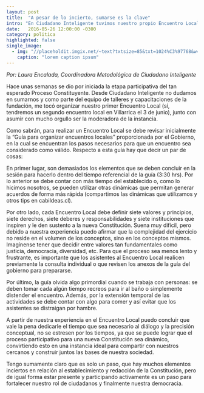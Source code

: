 ```yaml
---
layout: post
title:  "A pesar de lo incierto, sumarse es la clave"
intro: "En Ciudadano Inteligente tuvimos nuestro propio Encuentro Local. En el siguiente post te compartimos nuestra experiencia y aprendizajes."
date:   2016-05-26 12:00:00 -0300
category: politica
highlighted: false
single_image:
  - img: "//placeholdit.imgix.net/~text?txtsize=85&txt=1024%C3%97768&w=1024&h=768"
    caption: "lorem caption ipsum"
---
```

*Por: Laura Encalada, Coordinadora Metodológica de Ciudadano Inteligente*

Hace unas semanas se dio por iniciada la etapa participativa del tan esperado Proceso Constituyente. Desde Ciudadano Inteligente no dudamos en sumarnos y como parte del equipo de talleres y capacitaciones de la fundación,  me tocó organizar nuestro primer Encuentro Local (sí, tendremos un segundo encuentro local en Villarrica el 3 de junio), junto con asumir con mucho orgullo ser la moderadora de la instancia.

Como sabrán, para realizar un Encuentro Local se debe revisar inicialmente la “Guía para organizar encuentros locales” proporcionada por el Gobierno, en la cual se encuentran los pasos necesarios para que un encuentro sea considerado como válido. Respecto a esta guía hay que decir un par de cosas:

En primer lugar, son demasiados los elementos que se deben concluir en la sesión para hacerlo dentro del tiempo referencial de la guía (3:30 hrs). Por lo anterior se debe contar con más tiempo del establecido o, como lo hicimos nosotros, se pueden utilizar otras dinámicas que permitan generar acuerdos de forma más rápida (compartimos las dinámicas que utilizamos y otros tips en cabildeas.cl).

Por otro lado, cada Encuentro Local debe definir siete valores y principios, siete derechos, siete deberes y responsabilidades y siete instituciones que inspiren y le den sustento a la nueva Constitución. Suena muy difícil, pero debido a nuestra experiencia puedo afirmar que la complejidad del ejercicio no reside en el volumen de los conceptos, sino en los conceptos mismos. Imagínense tener que decidir entre valores tan fundamentales como justicia, democracia, diversidad, etc. Para que el proceso sea menos lento y frustrante, es importante que los asistentes al Encuentro Local realicen previamente la consulta individual o que revisen los anexos de la guía del gobierno para prepararse.

Por último, la guía olvida algo primordial cuando se trabaja con personas: se deben tomar cada algún tiempo recreos para ir al baño o simplemente distender el encuentro. Además, por la extensión temporal de las actividades se debe contar con algo para comer y así evitar que los asistentes se distraigan por hambre.

A partir de nuestra experiencia en el Encuentro Local puedo concluir que vale la pena dedicarle el tiempo que sea necesario al diálogo y la precisión conceptual, no se estresen por los tiempos, ya que se puede lograr que el proceso participativo para una nueva Constitución sea dinámico, convirtiendo esto en una instancia ideal para compartir con nuestros cercanos y construir juntos las bases de nuestra sociedad.

Tengo sumamente claro que es solo un paso, que hay muchos elementos inciertos en relación al establecimiento y redacción de la Constitución, pero de igual forma estar presente y participando activamente es un paso para fortalecer nuestro rol de ciudadanos y finalmente nuestra democracia.
